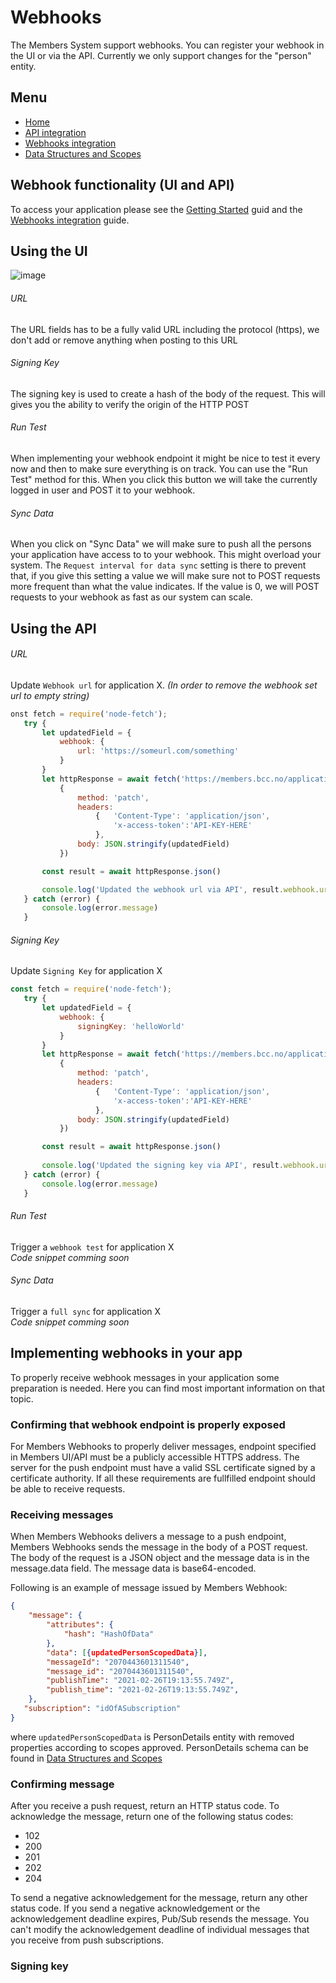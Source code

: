 # Webhooks
The Members System support webhooks. You can register your webhook in the UI or via the API. Currently we only support changes for the "person" entity.
## Menu
- [Home](index.md)
- [API integration](api-integration.md)
- [Webhooks integration](webhooks.md)
- [Data Structures and Scopes](data-structures-and-scopes.md)


## Webhook functionality (UI and API)
To access your application please see the [Getting Started](index.md) guid and the [Webhooks integration](webhooks.md) guide.
## Using the UI
![image](https://user-images.githubusercontent.com/12196246/126508777-0de66d0e-d1ab-49dd-971d-40c71776ccc0.png)
###### URL
The URL fields has to be a fully valid URL including the protocol (https), we don't add or remove anything when posting to this URL
###### Signing Key
The signing key is used to create a hash of the body of the request. This will gives you the ability to verify the origin of the HTTP POST  
###### Run Test
When implementing your webhook endpoint it might be nice to test it every now and then to make sure everything is on track. You can use the "Run Test" method for this. When you click this button we will take the currently logged in user and POST it to your webhook.
###### Sync Data
When you click on "Sync Data" we will make sure to push all the persons your application have access to to your webhook. This might overload your system. The `Request interval for data sync` setting is there to prevent that, if you give this setting a value we will make sure not to POST requests more frequent than what the value indicates. If the value is 0, we will POST requests to your webhook as fast as our system can scale.
 
## Using the API
###### URL
Update `Webhook url` for application X. _(In order to remove the webhook set url to empty string)_
 ```js
 onst fetch = require('node-fetch');
    try {
        let updatedField = {
            webhook: {
                url: 'https://someurl.com/something'
            }
        }
        let httpResponse = await fetch('https://members.bcc.no/application/{APPLICATION-ID}',
            {
                method: 'patch',
                headers:
                    {   'Content-Type': 'application/json',
                        'x-access-token':'API-KEY-HERE'
                    },
                body: JSON.stringify(updatedField)
            })

        const result = await httpResponse.json()

        console.log('Updated the webhook url via API', result.webhook.url)
    } catch (error) {
        console.log(error.message)
    }
 ```
###### Signing Key
Update `Signing Key` for application X
 ```js
 const fetch = require('node-fetch');
    try {
        let updatedField = {
            webhook: {
                signingKey: 'helloWorld'
            }
        }
        let httpResponse = await fetch('https://members.bcc.no/application/{APPLICATION-ID}',
            {
                method: 'patch',
                headers:
                    {   'Content-Type': 'application/json',
                        'x-access-token':'API-KEY-HERE'
                    },
                body: JSON.stringify(updatedField)
            })

        const result = await httpResponse.json()
        
        console.log('Updated the signing key via API', result.webhook.url)
    } catch (error) {
        console.log(error.message)
    }
 ```
###### Run Test
Trigger a `webhook test` for application X
<br />
_Code snippet comming soon_
 
###### Sync Data
Trigger a `full sync` for application X
<br />
_Code snippet comming soon_

## Implementing webhooks in your app
To properly receive webhook messages in your application some preparation is needed.
Here you can find most important information on that topic.

### Confirming that webhook endpoint is properly exposed
For Members Webhooks to properly deliver messages, endpoint specified in Members UI/API must be a publicly accessible HTTPS address. The server for the push endpoint must have a valid SSL certificate signed by a certificate authority. If all these requirements are fullfilled endpoint should be able to receive requests.

### Receiving messages
When Members Webhooks delivers a message to a push endpoint, Members Webhooks sends the message in the body of a POST request. The body of the request is a JSON object and the message data is in the message.data field. The message data is base64-encoded.

Following is an example of message issued by Members Webhook:
```json
{
    "message": {
        "attributes": {
            "hash": "HashOfData"
        },
        "data": [{updatedPersonScopedData}],
        "messageId": "2070443601311540",
        "message_id": "2070443601311540",
        "publishTime": "2021-02-26T19:13:55.749Z",
        "publish_time": "2021-02-26T19:13:55.749Z",
    },
   "subscription": "idOfASubscription"
}
```
where ``` updatedPersonScopedData ``` is PersonDetails entity with removed properties according to scopes approved. PersonDetails schema can be found in [Data Structures and Scopes](data-structures-and-scopes.md)

### Confirming message
After you receive a push request, return an HTTP status code. To acknowledge the message, return one of the following status codes:
* 102
* 200
* 201
* 202
* 204

To send a negative acknowledgement for the message, return any other status code. If you send a negative acknowledgement or the acknowledgement deadline expires, Pub/Sub resends the message. You can't modify the acknowledgement deadline of individual messages that you receive from push subscriptions.

### Signing key

